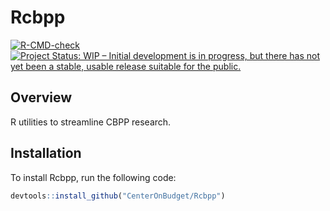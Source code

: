 # Rcbpp

[![R-CMD-check](https://github.com/CenterOnBudget/Rcbpp/workflows/R-CMD-check/badge.svg)](https://github.com/CenterOnBudget/Rcbpp/actions)
[![Project Status: WIP – Initial development is in progress, but there has not yet been a stable, usable release suitable for the public.](https://www.repostatus.org/badges/latest/wip.svg)](https://www.repostatus.org/#wip)

## Overview

R utilities to streamline CBPP research.

## Installation

To install Rcbpp, run the following code:

```r
devtools::install_github("CenterOnBudget/Rcbpp")
```
